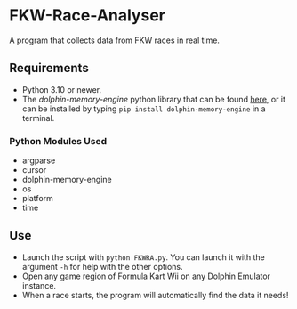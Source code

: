 # FKW-Race-Analyser
A program that collects data from FKW races in real time.

## Requirements
* Python 3.10 or newer.
* The *dolphin-memory-engine* python library that can be found [here](https://github.com/henriquegemignani/py-dolphin-memory-engine), or it can be installed by typing `pip install dolphin-memory-engine` in a terminal.

### Python Modules Used
* argparse
* cursor
* dolphin-memory-engine
* os
* platform
* time

## Use
* Launch the script with `python FKWRA.py`. You can launch it with the argument `-h` for help with the other options.
* Open any game region of Formula Kart Wii on any Dolphin Emulator instance.
* When a race starts, the program will automatically find the data it needs!